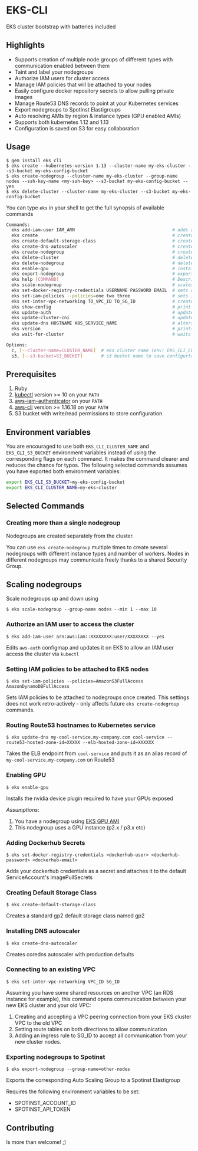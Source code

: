 # EKS-CLI

EKS cluster bootstrap with batteries included

## Highlights

* Supports creation of multiple node groups of different types with communication enabled between them
* Taint and label your nodegroups
* Authorize IAM users for cluster access 
* Manage IAM policies that will be attached to your nodes
* Easily configure docker repository secrets to allow pulling private images
* Manage Route53 DNS records to point at your Kubernetes services
* Export nodegroups to SpotInst Elastigroups
* Auto resolving AMIs by region & instance types (GPU enabled AMIs)
* Supports both kubernetes 1.12 and 1.13
* Configuration is saved on S3 for easy collaboration

## Usage

```
$ gem install eks_cli
$ eks create --kubernetes-version 1.13 --cluster-name my-eks-cluster --s3-bucket my-eks-config-bucket
$ eks create-nodegroup --cluster-name my-eks-cluster --group-name nodes --ssh-key-name <my-ssh-key> --s3-bucket my-eks-config-bucket --yes
$ eks delete-cluster --cluster-name my-eks-cluster --s3-bucket my-eks-config-bucket
```

You can type `eks` in your shell to get the full synopsis of available commands

```bash
Commands:
  eks add-iam-user IAM_ARN                                     # adds an IAM user as an authorized member on the EKS cluster
  eks create                                                   # creates a new EKS cluster
  eks create-default-storage-class                             # creates default storage class on a new k8s cluster
  eks create-dns-autoscaler                                    # creates kube dns autoscaler
  eks create-nodegroup                                         # creates all nodegroups on environment
  eks delete-cluster                                           # deletes a cluster, including nodegroups
  eks delete-nodegroup                                         # deletes cloudformation stack for nodegroup
  eks enable-gpu                                               # installs nvidia plugin as a daemonset on the cluster
  eks export-nodegroup                                         # exports nodegroup auto scaling group to spotinst
  eks help [COMMAND]                                           # Describe available commands or one specific command
  eks scale-nodegroup                                          # scales a nodegroup
  eks set-docker-registry-credentials USERNAME PASSWORD EMAIL  # sets docker registry credentials
  eks set-iam-policies --policies=one two three                # sets IAM policies to be attached to created nodegroups
  eks set-inter-vpc-networking TO_VPC_ID TO_SG_ID              # creates a vpc peering connection, sets route tables and allows network access on SG
  eks show-config                                              # print cluster configuration
  eks update-auth                                              # update aws auth configmap to allow all nodegroups to connect to control plane
  eks update-cluster-cni                                       # updates cni with warm ip target
  eks update-dns HOSTNAME K8S_SERVICE_NAME                     # alters route53 CNAME records to point to k8s service ELBs
  eks version                                                  # prints eks_cli version
  eks wait-for-cluster                                         # waits until cluster responds to HTTP requests

Options:
  c, [--cluster-name=CLUSTER_NAME]  # eks cluster name (env: EKS_CLI_CLUSTER_NAME)
  s3, [--s3-bucket=S3_BUCKET]       # s3 bucket name to save configurtaion and state (env: EKS_CLI_S3_BUCKET)
```
## Prerequisites

1. Ruby
2. [kubectl](https://kubernetes.io/docs/tasks/tools/install-kubectl/) version >= 10 on your `PATH`
3. [aws-iam-authenticator](https://github.com/kubernetes-sigs/aws-iam-authenticator) on your `PATH`
4. [aws-cli](https://docs.aws.amazon.com/cli/latest/userguide/installing.html) version >= 1.16.18 on your `PATH`
5. S3 bucket with write/read permissions to store configuration

## Environment variables

You are encouraged to use both `EKS_CLI_CLUSTER_NAME` and `EKS_CLI_S3_BUCKET` environment variables instead of using the corresponding flags on each command. It makes the command clearer and reduces the chance for typos.
The following selected commands assumes you have exported both environment variables:
```bash
export EKS_CLI_S3_BUCKET=my-eks-config-bucket
export EKS_CLI_CLUSTER_NAME=my-eks-cluster
```

## Selected Commands

### Creating more than a single nodegroup

Nodegroups are created separately from the cluster. 

You can use `eks create-nodegroup` multiple times to create several nodegroups with different instance types and number of workers.
Nodes in different nodegroups may communicate freely thanks to a shared Security Group.

## Scaling nodegroups

Scale nodegroups up and down using

`$ eks scale-nodegroup --group-name nodes --min 1 --max 10`

### Authorize an IAM user to access the cluster

`$ eks add-iam-user arn:aws:iam::XXXXXXXX:user/XXXXXXXX --yes`

Edits `aws-auth` configmap and updates it on EKS to allow an IAM user access the cluster via `kubectl`

### Setting IAM policies to be attached to EKS nodes

`$ eks set-iam-policies --policies=AmazonS3FullAccess AmazonDynamoDBFullAccess`

Sets IAM policies to be attached to nodegroups once created.
This settings does not work retro-actively - only affects future `eks create-nodegroup` commands.

### Routing Route53 hostnames to Kubernetes service

`$ eks update-dns my-cool-service.my-company.com cool-service --route53-hosted-zone-id=XXXXX --elb-hosted-zone-id=XXXXXX`

Takes the ELB endpoint from `cool-service` and puts it as an alias record of `my-cool-service.my-company.com` on Route53

### Enabling GPU

`$ eks enable-gpu`

Installs the nvidia device plugin required to have your GPUs exposed

*Assumptions*: 

1. You have a nodegroup using [EKS GPU AMI](https://docs.aws.amazon.com/eks/latest/userguide/eks-optimized-ami.html)
2. This nodegroup uses a GPU instance (p2.x / p3.x etc)

### Adding Dockerhub Secrets

`$ eks set-docker-registry-credentials <dockerhub-user> <dockerhub-password> <dockerhub-email>`

Adds your dockerhub credentials as a secret and attaches it to the default ServiceAccount's imagePullSecrets

### Creating Default Storage Class

`$ eks create-default-storage-class`

Creates a standard gp2 default storage class named gp2

### Installing DNS autoscaler

`$ eks create-dns-autoscaler`

Creates coredns autoscaler with production defaults

### Connecting to an existing VPC

`$ eks set-inter-vpc-networking VPC_ID SG_ID`

Assuming you have some shared resources on another VPC (an RDS instance for example), this command opens communication between your new EKS cluster and your old VPC:

1. Creating and accepting a VPC peering connection from your EKS cluster VPC to the old VPC
2. Setting route tables on both directions to allow communication
3. Adding an ingress rule to SG_ID to accept all communication from your new cluster nodes.

### Exporting nodegroups to Spotinst

`$ eks export-nodegroup --group-name=other-nodes`

Exports the corresponding Auto Scaling Group to a Spotinst Elastigroup

Requires the following environment variables to be set:
* SPOTINST_ACCOUNT_ID
* SPOTINST_API_TOKEN

## Contributing

Is more than welcome! ;)
